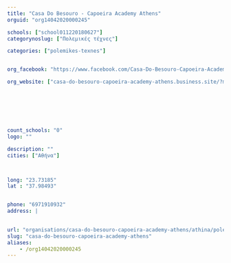 ```yaml
---
title: "Casa Do Besouro - Capoeira Academy Athens"
orguid: "org14042020000245"

schools: ["school011220180627"]
categorynoslug: ["Πολεμικές τέχνες"]

categories: ["polemikes-texnes"]


org_facebook: "https://www.facebook.com/Casa-Do-Besouro-Capoeira-Academy-Athens-123756701637354"

org_website: ["casa-do-besouro-capoeira-academy-athens.business.site/?m=true"]







count_schools: "0"
logo: ""

description: ""
cities: ["Αθήνα"]



long: "23.73185"
lat : "37.98493"


phone: "6971910932"
address: |
    

url: "organisations/casa-do-besouro-capoeira-academy-athens/athina/polemikes-texnes"
slug: "casa-do-besouro-capoeira-academy-athens"
aliases:
    - /org14042020000245
---
```



